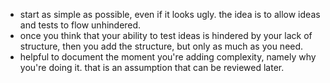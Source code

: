- start as simple as possible, even if it looks ugly. the idea is to allow ideas and tests to flow unhindered.
- once you think that your ability to test ideas is hindered by your lack of structure, then you add the structure, but only as much as you need.
- helpful to document the moment you're adding complexity, namely why you're doing it. that is an assumption that can be reviewed later.
